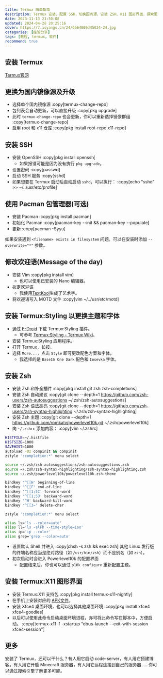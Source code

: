 ```yaml
---
title: Termux 简单指南
description: Termux 安装、配置 SSH，切换国内源，安装 ZSH、X11 图形界面，探索更多可能性。
date: 2023-11-13 21:50:08
updated: 2024-04-28 20:25:16
cover: https://7.isyangs.cn/24/6664009d45024-24.jpg
categories: [经验分享]
tags: [教程, termux, 软件]
recommend: true
---
```


## 安装 Termux

[Termux官网](https://termux.dev/cn/)

## 更换为国内镜像源及升级

- 选择单个国内镜像源
  :copy[termux-change-repo]
- 包列表会自动更新，可以直接升级
  :copy[pkg upgrade]
- 此时 `termux-change-repo` 也会更新，你可以重新选择镜像群组
  :copy[termux-change-repo]
- 启用 root 和 x11 仓库
  :copy[pkg install root-repo x11-repo]

## 安装 SSH

- 安装 OpenSSH
  :copy[pkg install openssh]
  - 如果报错可能是因为没有执行 `pkg upgrade`。
- 设置密码
  :copy[passwd]
- 启动 SSH 服务
  :copy[sshd]
- 如果想要在 Termux 启动后自动启动 `sshd`，可以执行：
  :copy[echo "sshd" >> ~/../usr/etc/profile]

## 使用 Pacman 包管理器(可选)

- 安装 Pacman
  :copy[pkg install pacman]
- 初始化 Pacman
  :copy[pacman-key --init && pacman-key --populate]
- 更新
  :copy[pacman -Syyu]

如果安装遇到 `<filename> exists in filesystem` 问题，可以在安装时添加 `--overwrite="*"` 参数。

## 修改欢迎语(Message of the day)

- 安装 Vim
  :copy[pkg install vim]
  - 也可以使用已安装的 Nano 编辑器。
- 拟定欢迎语
  - 我使用[TextKool](https://textkool.com/en/ascii-art-generator?font=ANSI%20Shadow)生成了艺术字。
- 将欢迎语写入 MOTD 文件
  :copy[vim ~/../usr/etc/motd]

## 安装 Termux:Styling 以更换主题和字体

- 通过 [F-Droid](https://f-droid.org/packages/com.termux.styling/) 下载 Termux:Styling 插件。
  - 可参考 [Termux:Styling - Termux Wiki](https://wiki.termux.com/wiki/Termux:Styling)。
- 安装 Termux:Styling 应用程序。
- 打开 Termux，长按。
- 选择 `More...`，点击 `Style` 即可更改配色方案和字体。
  - 我选择的是 `Base16 One Dark` 配色和 `Iosevka` 字体。

## 安装 Zsh

- 安装 Zsh 和补全插件
  :copy[pkg install git zsh zsh-completions]
- 安装 Zsh 自动建议
  :copy[git clone --depth=1 https://github.com/zsh-users/zsh-autosuggestions ~/.zsh/zsh-autosuggestions]
- 安装 Zsh 语法高亮
  :copy[git clone --depth=1 https://github.com/zsh-users/zsh-syntax-highlighting ~/.zsh/zsh-syntax-highlighting]
- 安装 Zsh 主题
  :copy[git clone --depth=1 https://github.com/romkatv/powerlevel10k.git ~/.zsh/powerlevel10k]
- 向 `~/.zshrc` 添加内容：
  :copy[vim ~/.zshrc]

```sh [~/.zshrc]
HISTFILE=~/.histfile
HISTSIZE=1000
SAVEHIST=1000
autoload -Uz compinit && compinit
zstyle ':completion:*' menu select

source ~/.zsh/zsh-autosuggestions/zsh-autosuggestions.zsh
source ~/.zsh/zsh-syntax-highlighting/zsh-syntax-highlighting.zsh
source ~/.zsh/powerlevel10k/powerlevel10k.zsh-theme

bindkey '^[[H' beginning-of-line
bindkey '^[[F' end-of-line
bindkey '^[[1;5C' forward-word
bindkey '^[[1;5D' backward-word
bindkey '^H' backward-kill-word
bindkey '^[[3~' delete-char

zstyle ':completion:*' menu select

alias ls='ls --color=auto'
alias ll='ls -alFh --time-style=iso'
alias ip='ip --color'
alias grep='grep --color=auto'
```

- 设置默认 Shell 并进入
  :copy[chsh -s zsh && exec zsh]
  其他 Linux 发行版的终端名称应当是绝对路径（如 `/usr/bin/zsh`）而不是别名（如 `zsh`）。
- 初次启动时会进入 Powerlevel10k 的配置界面
  - 配置结束后，你也可以通过 `p10k configure` 重新配置主题。

## 安装 Termux:X11 图形界面

- 安装 Termux:X11 支持包
  :copy[pkg install termux-x11-nightly]
- 在手机上安装对应的 [APK文件](https://github.com/termux/termux-x11/releases/tag/nightly)。
- 安装 Xfce4 桌面环境，也可以选择其他桌面环境
  :copy[pkg install xfce4 xfce4-goodies]
- 以后可以使用此命令启动桌面环境进程，亦可将此命令写在脚本中，方便启动。
  :copy[termux-x11 :1 -xstartup "dbus-launch --exit-with-session xfce4-session"]

## 更多

安装了 Termux，还可以干什么？有人用它启动 code-server，有人用它搭建博客，有人用它开启 Minecraft 服务器，有人用它远程连接到自己的服务器……你可以通过搜索引擎了解更多可能。
